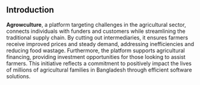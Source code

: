 ## Introduction

**Agrowculture**, a platform targeting challenges in the agricultural sector, connects individuals with funders and customers while streamlining the traditional supply chain. By cutting out intermediaries, it ensures farmers receive improved prices and steady demand, addressing inefficiencies and reducing food wastage. Furthermore, the platform supports agricultural financing, providing investment opportunities for those looking to assist farmers. This initiative reflects a commitment to positively impact the lives of millions of agricultural families in Bangladesh through efficient software solutions.

